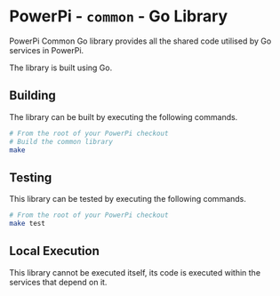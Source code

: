 # PowerPi - `common` - Go Library

PowerPi Common Go library provides all the shared code utilised by Go services in PowerPi.

The library is built using Go.

## Building

The library can be built by executing the following commands.

```bash
# From the root of your PowerPi checkout
# Build the common library
make
```

## Testing

This library can be tested by executing the following commands.

```bash
# From the root of your PowerPi checkout
make test
```

## Local Execution

This library cannot be executed itself, its code is executed within the services that depend on it.

